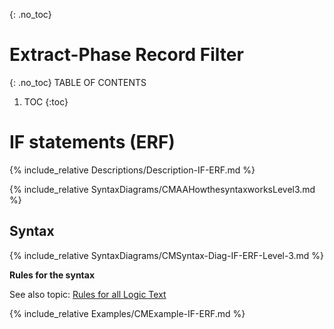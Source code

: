 {: .no_toc}
# Extract-Phase Record Filter 

{: .no_toc}
TABLE OF CONTENTS 
1. TOC
{:toc}  

# IF statements (ERF) 

{% include_relative Descriptions/Description-IF-ERF.md %}

{% include_relative SyntaxDiagrams/CMAAHowthesyntaxworksLevel3.md %}

## Syntax 

{% include_relative SyntaxDiagrams/CMSyntax-Diag-IF-ERF-Level-3.md %}

**Rules for the syntax**

See also topic: [Rules for all Logic Text](../../Workbench/RulesforallLogicText.md) 

{% include_relative Examples/CMExample-IF-ERF.md %} 

